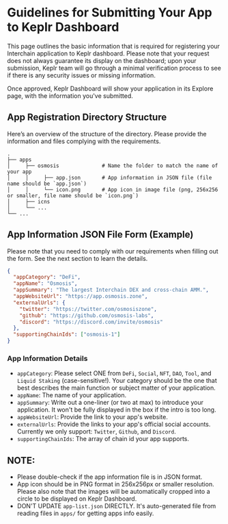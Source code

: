# Guidelines for Submitting Your App to Keplr Dashboard

This page outlines the basic information that is required for registering your Interchain application to Keplr dashboard. Please note that your request does not always guarantee its display on the dashboard; upon your submission, Keplr team will go through a minimal verification process to see if there is any security issues or missing information.

Once approved, Keplr Dashboard will show your application in its Explore page, with the information you've submitted.

## App Registration Directory Structure

Here’s an overview of the structure of the directory. Please provide the information and files complying with the requirements.

```
.
├── apps
│     ├── osmosis              # Name the folder to match the name of your app
│     │     ├── app.json       # App information in JSON file (file name should be `app.json`)
│     │     └── icon.png       # App icon in image file (png, 256x256 or smaller, file name should be `icon.png`)
│     ├── icns
│     └── ...
└── ...

```

## App Information JSON File Form (Example)

Please note that you need to comply with our requirements when filling out the form. See the next section to learn the details.

```json
{
  "appCategory": "DeFi",
  "appName": "Osmosis",
  "appSummary": "The largest Interchain DEX and cross-chain AMM.",
  "appWebsiteUrl": "https://app.osmosis.zone",
  "externalUrls": {
    "twitter": "https://twitter.com/osmosiszone",
    "github": "https://github.com/osmosis-labs",
    "discord": "https://discord.com/invite/osmosis"
  },
  "supportingChainIds": ["osmosis-1"]
}
```

### App Information Details

- `appCategory`: Please select ONE from `DeFi`, `Social`, `NFT`, `DAO`, `Tool`, and `Liquid Staking` (case-sensitive!). Your category should be the one that best describes the main function or subject matter of your application.
- `appName`: The name of your application.
- `appSummary`: Write out a one-liner (or two at max) to introduce your application. It won't be fully displayed in the box if the intro is too long.
- `appWebsiteUrl`: Provide the link to your app's website.
- `externalUrls`: Provide the links to your app's official social accounts. Currently we only support: `Twitter`, `Github`, and `Discord`.
- `supportingChainIds`: The array of chain id your app supports.

## NOTE:

- Please double-check if the app information file is in JSON format.
- App icon should be in PNG format in 256x256px or smaller resolution. Please also note that the images will be automatically cropped into a circle to be displayed on Keplr Dashboard.
- DON'T UPDATE `app-list.json` DIRECTLY. It's auto-generated file from reading files in `apps/` for getting apps info easily.

